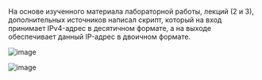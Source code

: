 На основе изученного материала лабораторной работы, лекций (2 и 3), дополнительных источников написал скрипт, который на вход принимает IPv4-адрес в десятичном формате, а на выходе обеспечивает данный IP-адрес в двоичном формате.

![image](https://github.com/user-attachments/assets/1cbf1b9c-2914-4718-8db4-2aa497233928)

![image](https://github.com/user-attachments/assets/a0109c0f-8dd2-4d66-8f98-6825cd3162bf)



